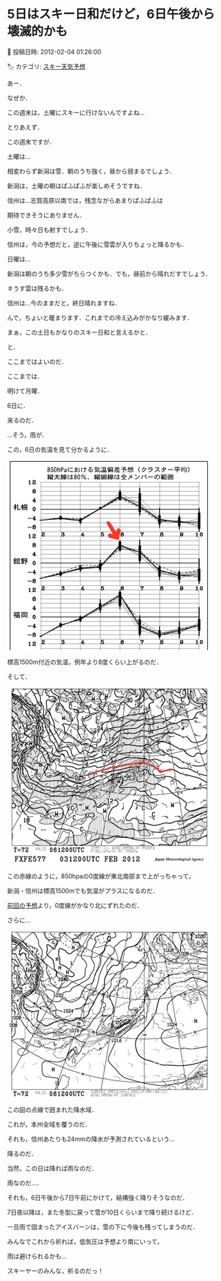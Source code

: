 # 5日はスキー日和だけど，6日午後から壊滅的かも

📅 投稿日時: 2012-02-04 01:26:00

🏷️ カテゴリ: [スキー天気予想](c6554f5c3c106093b511a8daae23757e8.md)

あー．


なぜか．





この週末は，土曜にスキーに行けないんですよね…





とりあえず．


この週末ですが．





土曜は…


相変わらず新潟は雪．朝のうち強く，昼から弱まるでしょう．


新潟は，土曜の朝はぱふぱふが楽しめそうですね．





信州は…志賀高原以南では，残念ながらあまりぱふぱふは


期待できそうにありません．


小雪，時々日も射すでしょう．


信州は，今の予想だと，逆に午後に雪雲が入りちょっと降るかも．





日曜は…


新潟は朝のうち多少雪がちらつくかも．でも，昼前から晴れだすでしょう．


＃うす雲は残るかも．


信州は…今のままだと，終日晴れますね．


んで，ちょいと暖まります．これまでの冷え込みがかなり緩みます．





まぁ，この土日もかなりのスキー日和と言えるかと．





と．


ここまではよいのだ．


ここまでは．





明けて月曜．


6日に．


来るのだ．





…そう，雨が．


この，6日の気温を見て分かるように．




![5c34f947ac3becb11966d9c42e5d5f67.jpg](images/5c34f947ac3becb11966d9c42e5d5f67.jpg)




標高1500m付近の気温，例年より8度くらい上がるのだ．





そして．




![7fe91eb2e5a29dd5e012edb54dba0223.jpg](images/7fe91eb2e5a29dd5e012edb54dba0223.jpg)




この赤線のように，850hpaの0度線が東北南部まで上がっちゃって，


新潟・信州は標高1500mでも気温がプラスになるのだ．


[前回の予想](eac36857deb087713dac1382418e576d8.md)より，0度線がかなり北にずれたのだ．





さらに…




![512521beebecd235003d4f952fb3946b.jpg](images/512521beebecd235003d4f952fb3946b.jpg)




この図の点線で囲まれた降水域．


これが，本州全域を覆うのだ．


それも，信州あたりも24mmの降水が予測されているという…


降るのだ．





当然，この日は降れば雨なのだ．


雨なのだ…．


それも，6日午後から7日午前にかけて，結構強く降りそうなのだ．





7日夜以降は，また冬型に戻って雪が10日くらいまで降り続けるけど．


一旦雨で固まったアイスバーンは，雪の下に今後も残ってしまうのだ．





みんなでこれから祈れば，低気圧は予想より南にいって，


雨は避けられるかも…





スキーヤーのみんな，祈るのだっ！
